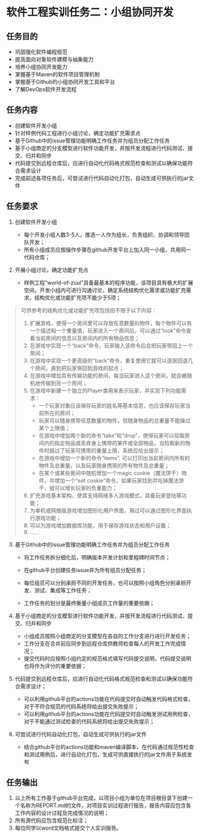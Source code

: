 # 软件工程实训任务二：小组协同开发

## 任务目的
* 巩固强化软件编程规范
* 提高面向对象软件建模与抽象能力
* 培养小组协同开发能力
* 掌握基于Maven的软件项目管理机制
* 掌握基于Github的小组协同开发工具和平台
* 了解DevOps软件开发流程

## 任务内容
* 创建软件开发小组
* 针对样例代码工程进行小组讨论，确定功能扩充需求点
* 基于Github中的issue管理功能明确工作任务并为组员分配工作任务
* 基于小组商定的分支模型进行软件功能开发，并按开发流程进行代码测试、提交、归并和同步
* 代码提交到远程仓库后，应进行自动化代码格式规范检查和测试以确保功能符合需求设计
* 完成前述各项任务后，可尝试进行代码自动化打包，自动生成可供执行的jar文件

## 任务要求
1. 创建软件开发小组
    * 每个开发小组人数3-5人，推选一人作为组长，负责组织、协调和领导团队开发；
    * 所有小组成员应按操作步骤在github开发平台上加入同一小组，共用同一代码仓库；
    
2. 开展小组讨论，确定功能扩充点
    * 样例工程“world-of-zuul”具备最基本的程序功能，该项目具有极大的扩展空间，开发小组内可进行沟通讨论，确定系统结构优化需求或功能扩充需求，结构优化或功能扩充项不能少于5项；

> 可供参考的结构优化或功能扩充项包括但不限于以下内容：
>
> 1. 扩展游戏，使得一个房间里可以存放任意数量的物件，每个物件可以有一个描述和一个重量值，玩家进入一个房间后，可以通过“look”命令查看当前房间的信息以及房间内的所有物品信息；
> 2. 在游戏中实现一个“back”命令，玩家输入该命令后会把玩家带回上一个房间；
> 3. 在游戏中实现一个更高级的“back”命令，重复使用它就可以逐层回退几个房间，直到把玩家带回到游戏的起点；
> 4. 在游戏中增加具有传输功能的房间，每当玩家进入这个房间，就会被随机地传输到另一个房间；
> 5. 在游戏中新建一个独立的Player类用来表示玩家，并实现下列功能需求：
>    * 一个玩家对象应该保存玩家的姓名等基本信息，也应该保存玩家当前所在的房间；
>    * 玩家可以随身携带任意数量的物件，但随身物品的总重量不能操过某个上限值；
>    * 在游戏中增加两个新的命令“take”和“drop”，使得玩家可以拾取房间内的指定物品或丢弃身上携带的某件或全部物品，当拾取新的物件时超过了玩家可携带的重量上限，系统应给出提示；
>    * 在游戏中增加一个新的命令“items”, 可以打印出当前房间内所有的物件及总重量，以及玩家随身携带的所有物件及总重量；
>    * 在某个或某些房间中随机增加一个magic cookie（魔法饼干）物件，并增加一个“eat cookie”命令，如果玩家找到并吃掉魔法饼干，就可以增长玩家的负重能力；
> 6. 扩充游戏基本架构，使其支持网络多人游戏模式，具备玩家登陆等功能；
> 7. 为单机或网络版游戏增加图形化用户界面，用过可以通过图形化界面执行游戏功能；
> 8. 可以为游戏增加数据库功能，用于保存游戏状态和用户设置；
> 9. ......

3. 基于Github中的issue管理功能明确工作任务并为组员分配工作任务
    * 将工作任务拆分细化后，明确版本开发计划和里程碑时间节点；
    
    * 在github平台创建任务issue并为所有组员分配任务；
    
    * 每位组员可以分别承担不同的开发任务，也可以按照小组角色分别承担开发、测试、集成等工作任务；
    
    * 工作任务的划分是最终衡量小组成员工作量的重要依据；
    
4. 基于小组商定的分支模型进行软件功能开发，并按开发流程进行代码测试、提交、归并和同步

    * 小组成员按照小组商定的分支模型在各自的工作分支进行进行开发任务；
    * 工作分支在合并前应同步到远程仓库供教师检查每人的开发工作完成情况；
    * 提交代码时应按照小组约定的规范格式填写代码提交说明，代码提交说明也将作为评分的重要依据；

5. 代码提交到远程仓库后，应进行自动化代码格式规范检查和测试以确保功能符合需求设计；

    * 可以利用github平台的actions功能在代码提交时自动触发代码格式检查，对于不符合规范的代码系统将给出提交失败提示；
    * 可以利用github平台的actions功能在代码提交时自动触发测试用例检查，对于不能通过测试检查的代码系统将给出提交失败提示；

6. 可尝试进行代码自动化打包，自动生成可供执行的jar文件

    * 结合github平台的actions功能和maven编译脚本，在代码通过规范性检查和测试用例后，进行自动化打包，生成可供直接执行的jar文件用于系统发布


## 任务输出
1. 以上所有工作基于github平台完成，以项目小组为单位在项目根目录下创建一个名称为REPORT.md的文件，对项目实训过程进行报告，报告内容应包含各工作内容的设计过程及完成情况的说明；
2. 所有源代码应包含规范化标注；
3. 每位同学以word文档格式提交个人实训报告。

